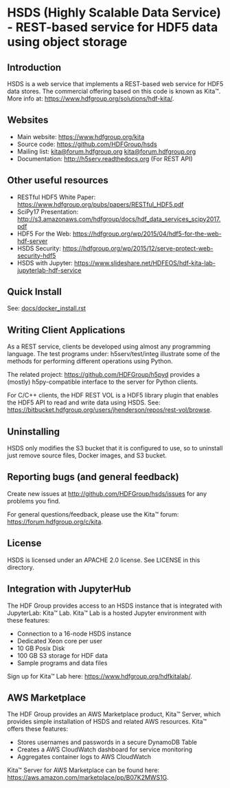 HSDS (Highly Scalable Data Service) - REST-based service for HDF5 data using object storage
===========================================================================================


Introduction
------------
HSDS is a web service that implements a REST-based web service for HDF5 data stores.
The commercial offering based on this code is known as Kita&trade;.
More info at: https://www.hdfgroup.org/solutions/hdf-kita/.

Websites
--------

* Main website: https://www.hdfgroup.org/kita
* Source code: https://github.com/HDFGroup/hsds
* Mailing list: kita@forum.hdfgroup.org <kita@forum.hdfgroup.org>
* Documentation: http://h5serv.readthedocs.org  (For REST API)

Other useful resources
----------------------

* RESTful HDF5 White Paper: https://www.hdfgroup.org/pubs/papers/RESTful_HDF5.pdf
* SciPy17 Presentation: http://s3.amazonaws.com/hdfgroup/docs/hdf_data_services_scipy2017.pdf 
* HDF5 For the Web: https://hdfgroup.org/wp/2015/04/hdf5-for-the-web-hdf-server
* HSDS Security: https://hdfgroup.org/wp/2015/12/serve-protect-web-security-hdf5 
* HSDS with Jupyter: https://www.slideshare.net/HDFEOS/hdf-kita-lab-jupyterlab-hdf-service 


Quick Install
-------------

See: [docs/docker_install.rst](docs/docker_install.rst)

Writing Client Applications
----------------------------
As a REST service, clients be developed using almost any programming language.  The
test programs under: h5serv/test/integ illustrate some of the methods for performing
different operations using Python.

The related project: https://github.com/HDFGroup/h5pyd provides a (mostly) h5py-compatible
interface to the server for Python clients.

For C/C++ clients, the HDF REST VOL is a HDF5 library plugin that enables the HDF5 API to read and write data
using HSDS.  See: https://bitbucket.hdfgroup.org/users/jhenderson/repos/rest-vol/browse.

Uninstalling
------------

HSDS only modifies the S3 bucket that it is configured to use, so to uninstall just remove
source files, Docker images, and S3 bucket.

Reporting bugs (and general feedback)
-------------------------------------

Create new issues at http://github.com/HDFGroup/hsds/issues for any problems you find.

For general questions/feedback, please use the Kita&trade; forum: https://forum.hdfgroup.org/c/kita.

License
-------

HSDS is licensed under an APACHE 2.0 license.  See LICENSE in this directory.

Integration with JupyterHub
---------------------------

The HDF Group provides access to an HSDS instance that is integrated with JupyterLab: Kita&trade; Lab.  Kita&trade; Lab is a hosted Jupyter environment with these features:

* Connection to a 16-node HSDS instance
* Dedicated Xeon core per user
* 10 GB Posix Disk
* 100 GB S3 storage for HDF data
* Sample programs and data files

Sign up for Kita&trade; Lab here: https://www.hdfgroup.org/hdfkitalab/.

AWS Marketplace
---------------

The HDF Group provides an AWS Marketplace product, Kita&trade; Server, which provides simple installation of HSDS
and related AWS resources.  Kita&trade; offers these features:

* Stores usernames and passwords in a secure DynamoDB Table
* Creates a AWS CloudWatch dashboard for service monitoring
* Aggregates container logs to AWS CloudWatch

Kita&trade; Server for AWS Marketplace can be found here: https://aws.amazon.com/marketplace/pp/B07K2MWS1G.
